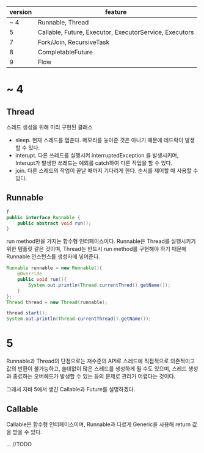 |version|feature|
|---|---|
|~ 4|Runnable, Thread|
|5|Callable, Future, Executor, ExecutorService, Executors
|7|Fork/Join, RecursiveTask|
|8|CompletableFuture|
|9|Flow|

# ~ 4
## Thread
스레드 생성을 위해 미리 구현된 클래스

- sleep. 현재 스레드를 멈춘다. 메모리를 놓아준 것은 아니기 때문에 데드락이 발생할 수 있다.
- interupt. 다른 쓰레드를 실행시켜 interruptedException 을 발생시키며, Interupt가 발생한 쓰레드는 예외를 catch하여 다른 작업을 할 수 있다.
- join. 다른 스레드의 작업이 끝날 때까지 기다리게 한다. 순서를 제어할 때 사용할 수 있다.
## Runnable
```java
f
public interface Runnable {
    public abstract void run();
}
```
run method만을 가지는 함수형 인터페이스이다. Runnable은 Thread를 실행시키기 위한 템플릿 같은 것이며, Thread는 반드시 run method를 구현해야 하기 때문에 Runnable 인스턴스를 생성자에 넣어준다.
```java
Runnable runnable = new Runnable(){
    @Override
    public void run(){
        System.out.println(Thread.currentThred().getName());
    }
};
Thread thread = new Thread(runnable);

thread.start();
System.out.println(Thread.currentThread().getName());
```

# 5
Runnable과 Thread의 단점으로는 저수준의 API로 스레드에 직접적으로 의존적이고 값의 반환이 불가능하고, 쓸데없이 많은 스레드를 생성하게 될 수도 있으며, 스레드 생성과 종료하는 오버헤드가 발생할 수 있는 등의 문제로 관리가 어렵다는 것이다.

그래서 자바 5에서 생긴 Callable과 Future를 설명하겠다.

## Callable
Callable은 함수형 인터페이스이며, Runnable과 다르게 Generic을 사용해 return 값을 받을 수 있다.

... //TODO